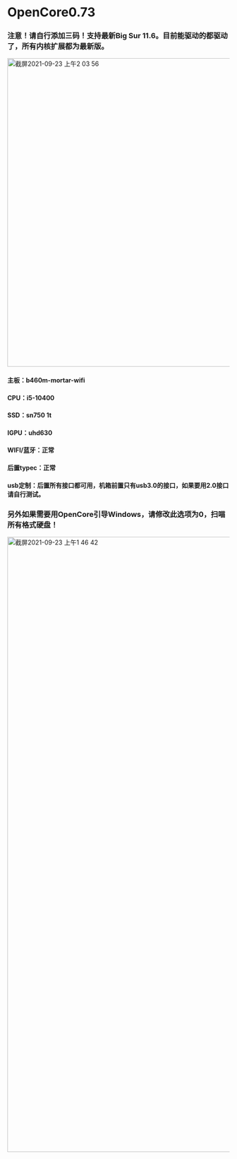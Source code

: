 # OpenCore0.73

### 注意！请自行添加三码！支持最新Big Sur 11.6。目前能驱动的都驱动了，所有内核扩展都为最新版。

<img width="698" alt="截屏2021-09-23 上午2 03 56" src="https://user-images.githubusercontent.com/71075978/134397872-3fde835a-77ac-4664-a2c5-4c4e641e400a.png">

#### 主板：b460m-mortar-wifi

#### CPU：i5-10400

#### SSD：sn750 1t

#### IGPU：uhd630

#### WIFI/蓝牙：正常

#### 后置typec：正常

#### usb定制：后置所有接口都可用，机箱前置只有usb3.0的接口，如果要用2.0接口请自行测试。

### 另外如果需要用OpenCore引导Windows，请修改此选项为0，扫喵所有格式硬盘！
<img width="1392" alt="截屏2021-09-23 上午1 46 42" src="https://user-images.githubusercontent.com/71075978/134395050-2462fa28-7172-4c6b-9628-69e134103793.png">
